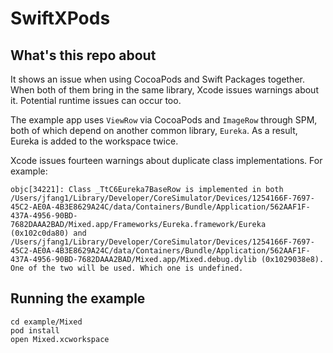 # SwiftXPods

## What's this repo about
It shows an issue when using CocoaPods and Swift Packages together. When both of them bring in the same library, Xcode issues warnings about it. Potential runtime issues can occur too.

The example app uses `ViewRow` via CocoaPods and `ImageRow` through SPM, both of which depend on another common library, `Eureka`. As a result, Eureka is added to the workspace twice.

Xcode issues fourteen warnings about duplicate class implementations. For example:

```
objc[34221]: Class _TtC6Eureka7BaseRow is implemented in both /Users/jfang1/Library/Developer/CoreSimulator/Devices/1254166F-7697-45C2-AE0A-4B3E8629A24C/data/Containers/Bundle/Application/562AAF1F-437A-4956-90BD-7682DAAA2BAD/Mixed.app/Frameworks/Eureka.framework/Eureka (0x102c0da80) and /Users/jfang1/Library/Developer/CoreSimulator/Devices/1254166F-7697-45C2-AE0A-4B3E8629A24C/data/Containers/Bundle/Application/562AAF1F-437A-4956-90BD-7682DAAA2BAD/Mixed.app/Mixed.debug.dylib (0x1029038e8). One of the two will be used. Which one is undefined.
```

## Running the example
```
cd example/Mixed
pod install
open Mixed.xcworkspace
```